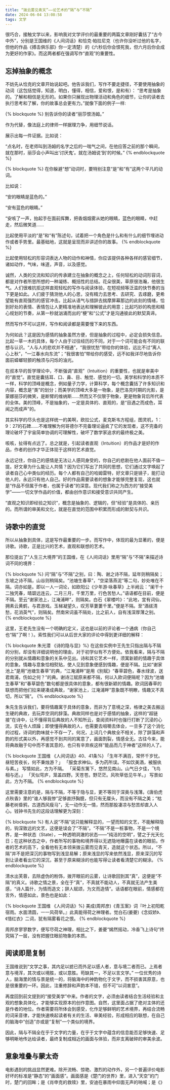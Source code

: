 ```yaml
---
title: “拨云雾见青天”——论艺术的“隔”与“不隔”
date: 2024-06-04 13:08:58
tags: 文学
---
```


很巧合，接触文学以来，影响我对文学评价的最重要的两篇文章刚好囊括了“古今中外”，分别是王国维的《人间词话》和恰克·帕拉尼克（也许你没听过他的名字，但他的作品《搏击俱乐部》你一定清楚）的《六秒后你会恨死我，但六月后你会成为更好的作家》。而这两者都在强调写作“直观”的重要性。

## 忘掉抽象的概念

不妨先从恰克的文章开始说起吧。他告诉我们，写作不要走捷径，不要使用抽象的动词（这包括觉得，知道，明白，懂得，相信，爱和恨，是和有）： “思考是抽象的。了解和相信是无形的。如果你只展现出物理活动和角色的细节，让你的读者去执行思考和了解，你的故事总会更有力。”就像下面的例子一样:

{% blockquote %}
别告诉你的读者“丽莎恨汤姆。”

作为代替，像法庭上的律师一样据理力争，用细节说话。

展示出每一件证据。比如说：

“点名时，在老师叫到汤姆的名字之后的一喘气之间，在他应答之前的那个瞬间，就在那时，丽莎会小声叫出‘讨厌鬼’。就在汤姆说‘到’的时候。”
{% endblockquote %}

{% blockquote %}
在你躲避“想”动词时，要特别注意“是”和“有”这两个平凡的动词。

比如说：

“安的眼睛是蓝色的。”

“安有蓝色的眼睛。”

“安咳了一声，抬起手在面前挥舞，把香烟烟雾从她的眼睛，蓝色的眼睛，中赶走，然后微笑道……

比起使用平淡的“是”和“有”陈述句，试着把一个角色是什么和有什么的细节埋进动作或者手势里。最基础地，这就是呈现而非讲述你的故事。
{% endblockquote %}

比起使用轻松的形容词表达人物的动作和神情，你应该提供各种各样的感官细节，诸如动作，气味，味道，声音，以及感觉。

诚然，人类的交流和知识的传承建立在抽象的概念之上，任何轻松的动词形容词，都是对作者所思所想的一种凝练、概括性的总结。花朵很美，草原很浩瀚，他很生气。人们很难抗拒这样直观轻松的写作与阅读体验，在短视频等泛滥的快节奏的当下更是如此。人们疲于猜测他人的心思，没有精力去思考、去研究、去琢磨，更希望能有直观强烈的感官冲击。比起从语气与措辞去揣摩屏幕那边的此刻的情绪，恰到好处的表情、表情包让人更精准地表达和理解彼此的用意；比起巧妙的构思和精心规划的节奏，从第一秒就汹涌而出的“梗”和“公式”才是沟通彼此的默契真谛。

然而写作不可以这样，写作和阅读都是需要慢下来的东西。

为何如此？这是因为感情的抽象虽然方便，但是抽象的过程中，必定会损失信息。比起一草一木的具体，每个人由于过往经历的不同，对于一个词可能会有不同的联想与认识。“人与人的悲欢并不相通”，“我很忧愁”带给你的体验，远比不过“离人心上秋”，“一江春水向东流”；“我很害怕”带给你的感受，远不如我详尽地告诉你面前蟑螂轻颤的触须与闪烁的油光。

在叔本华的哲学理论中，不断强调“直观”（Intuition）的重要性，也就是审美中的“直觉”。直觉是囊括耳、口、鼻、目、触觉、感觉的一切。美学和科学的本质不一样，科学的顶峰是概念，例如量子力学，计算科学，每个概念囊括了许多知识和内容，概念是“类”的划分；而美学的顶峰大多是一物象，是巴洛克时期的光影，是蒙娜丽莎的微笑，是断臂的维纳斯……然而又不仅限于物象，更是物象背后所代表的全体。美的顶峰，不是抽象的，一定是具体的、直观的，是“目遇之而成色，耳闻之而成声”的。

其实科学的尽头也是这样统一的美啊，欧拉公式，麦克斯韦方程组，图灵机，1：9：27的石碑……不难理解为何哥德尔不完备理论逼疯了它的发现者，这不完备的理论破坏了宇宙简单协调的可理解性，破坏了数学家追求的最终极之美。

咳咳，扯得有点远了。总之就是，引起读者直观（Intuition）的作品才是好的作品，作者的创作才华正体现于这样的艺术直觉。

永远记住，你自己的感情是无法让人感同身受的，你自己的悲剧在他人面前不值一提。好文章为什么能让人共情？因为它们写出了共同的思想，它们通过文字唤起了读者自己心中类似的经历。每个人都有自己的哈姆雷特，好文章只是镜子，能打动他人的，永远只有他人自己。好的作品需要读者的想象才能够完整复现，这也就是“作品不但属于作者，也属于读者”的深意。现代我们称之为西方的“接受美学”——一切文学作品的价值，都由创作意识和接受意识共同产生。

“直观之知识即经验之知识”，概念是抽象的、逻辑的，但“经验”是具体的、亲历的。而所谓的审美和文化，就是在直觉的范围中积累而形成的默契与共识。

## 诗歌中的直觉

所以从抽象到具体，这是写作最重要的一步。而写作中，体现的最为显著的，便是诗歌。诗歌，正是比兴的艺术，直观和联想的艺术。

那位提出了“人生三大境界”的王国维，在《人间词话》里用“隔”与“不隔”来描述诗词不同的境界：

{% blockquote %}
问“隔”与“不隔”之别，曰：陶、谢之诗不隔，延年则稍隔矣；东坡之诗不隔，山谷则稍隔矣。“池塘生春草”，“空梁落燕泥”等二句，妙处唯在不隔。词亦如是。即以一人一词论，如欧阳公《少年游·咏春草》上半阙云：“阑干十二独凭春，晴碧远连云，二月三月，千里万里，行色苦愁人。”语语都在目前，便是不隔。至云“谢家池上，江淹浦畔”，则隔矣。白石《翠楼吟》：“此地，宜有词仙，拥素云黄鹤，与君游戏。玉梯凝望久，叹芳草萋萋千里。”便是不隔。至“酒祓清愁，花消英气”，则隔矣。然南宋词虽不隔处，比之前人，自有浅深厚薄之别。
{% endblockquote %}

这里，王老先生没有一个明确的定义，这也是以前的评论者一个通病（你自己也“隔”了啊！）。索性我们可以从后世大家的评论中得到更详细的解释：

{% blockquote 朱光潜 《诗的隐与显》%}
在这些实例中王先生只指出隔与不隔的分别，却没有详细说明他的理由，对于初学似有不方便处。依我看来，隔与不隔的分别就从情趣和意象的关系中见出。诗和其它艺术一样，须寓新颖的情趣于具体的意象。情趣与意象恰相熨贴，使人见到意象便感到情趣，便是不隔。比如“谢家池上”是用“池塘生春草”的典，“江淹浦畔”是用《别赋》“春草碧色，春水绿波，送君南浦，伤如之何？”的典。谢诗江赋原来都不隔，何以入欧词便隔呢？因为“池塘生春草”和“春草碧色”数句都是很具体的意象，都有很新颖的情趣。欧词因春草的联想而把他们拉来硬凑成典故，“谢家池上，江淹浦畔”意象既不明瞭，情趣又不真切，所以“隔”。
{% endblockquote %}

朱先生告诉我们，要将情趣寓于具体的意象，而非为了意境之深，格律之美去搬运生硬的典故，去玩弄空洞的辞藻。典故同样也是对于感情的抽象，这样的“超链接”在诗中，让不懂得背后典故的人不知所云，查阅资料时也强行打断了沉浸的心流，实在令人烦躁；即使懂得典故的人，也需要去咀嚼去体会，一旦多了这个消化的过程，诗词的韵味就十不存一了。何况，上词几个典故全不相关，除了辞藻和声韵的形式美以外，再感觉不到共同的寓意了，画面割裂，情感全无。古往今来，能将典故融于句中而不害其意的，也只有辛弃疾这样“能品而几于神者”这样的人了。

{% blockquote 王国维 《人间词话》40、41条%}
「生年不满百，常怀千岁忧。昼短苦夜长，何不秉烛游？」
「服食求神仙，多为药所误。不如饮美酒，被服纨与素。」
写情如此，方为不隔。
「采菊东篱下，悠然见南山。山气日夕佳，飞鸟相与还。」
「天似穹庐，笼盖四野。天苍苍。野茫茫。风吹草低见牛羊。」
写景如此，方为不隔。
{% endblockquote %}

这里需要注意的是，隔与不隔，不等于隐与显，更不等同于深奥与浅薄。《唐伯虎点秋香》里的“谁人够我惨”足够直抒胸臆，但只有无厘头，而没有不隔之美；“枯藤老树昏鸦，古道西风瘦马”，无一动作无一情，然而那股凄凉与愁苦却直入人心。钱钟书先生的这段话理解更为深刻：

{% blockquote %}
有人说“不隔”说只能解释显的，一望而知的文艺，不能解释隐的，钩深致远的文艺，这便是误会了“不隔”。“不隔”不是一桩事物，不是一个境界，是一种状态（State），一种透明洞澈的状态——“纯洁的空明”，譬之于光天化日；在这种状态之中，作者所写的事物和境界得以无遮隐地曝露在读者的眼前。作者的艺术的高下，全看他有无本领来拨云雾而见青天，造就这个状态。所以，“不隔”并不是把深沉的事物写到浅显易解；原来浅显的写来依然浅显，原来深沉的写到让读者看出它的深沉，甚至于原来糊涂的也能写得让读者看清楚它的糊涂。
{% endblockquote %}

清水出芙蓉，去除虚伪的粉饰，拨开眼前的云雾，让诗歌回到其“真”，这便是“不隔”的真义。诗歌之情之景，全在于“真”，不真就不能动人，不真就无法产生美感，“诗人篇什，为情而造文；辞人赋颂，为文而造情”。话语都在眼前，情感都在言外，情感如此，景色也是如此：

{% blockquote 王国维 《人间词话》%}
美成(周邦彦)《青玉案》词『叶上初阳乾宿雨。水面清圆，一一风荷举。』此真能得荷之神理者。觉白石(姜夔)《念奴娇》、《惜红衣》二词，犹有隔雾看花之恨。
{% endblockquote %}

周邦彦寥寥数字，便写尽荷之神理，相比之下，姜夔“嫣然摇动，冷香飞上诗句”终究隔了一层，没有把握住眼前物象的本质。

## 阅读即是复制

王国维说到“文学之事，其内足以摅已而外足以感人者，意与境二者而已。上焉者意与境浑，其次或以境胜，或以意胜。苟缺其一，不足以言文学。” 一位优秀的诗人，脑海里的情与景是统一的，将脑海中的神韵物化于文字，而不损害其原意，也是很重要的一环。因此，注重修辞和声韵本不错，但不可“以词害意”。

再度回到前文提到的“接受美学”中来。作者的文字，必须由读者结合生活经验和主观的想象具体化，才能够实现原本的创作意图。自然，这里面占据了绝对主体的还是作者的地位。作者需要将所体会到感受，化作足够鲜明的艺术境界，再结合流畅的词采音律，才能快速唤起读者有关的生活、审美经验，形成相应的联想，在自己的脑海中“创造”亦或是“复制”一个类似的境界。

因此，隔与不隔全在乎于文字的力量，在乎于文字中蕴含的信息能否足够快速、足够明晰地传达给读者，最终复制成相近的画面与体验，而非支离破碎的审美余波。

## 意象堆叠与蒙太奇

电影遇到的挑战显然更难。除开流畅、惊艳、激烈的动作外，另一个普遍评价电影好坏的标准是“静态”的“画面感”。画面感是《楚门的世界》里，进入“天空”的门时，楚门的回眸；是《肖申克的救赎》里，安迪在暴雨中仰面无声的呐喊；是《》
